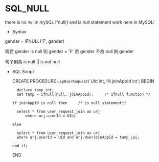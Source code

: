 # SQL_NULL

there is no nvl in mySQL
ifnull() and is null statement work here in MySQL!


* Syntax

gender = IFNULL('F', gander) 

倘若 gender is null 則 gender = 'F'
若 gender 不為 null 則 gender


句子則為 is null || is not null

* SQL Script

    CREATE PROCEDURE `uspUserRequest`(
        UId int,
        IN joinAppId int
    )
    BEGIN

        declare tamp int;
        set tamp = ifnull(null, joinAppId);     /* ifnull function */

      if joinAppId is null then     /* is null statement*/

        select * from user_request_join as urj
            where urj.userId = UId;

      else

        select * from user_request_join as urj
        where urj.userId = UId and urj.UserJoinAppId = tamp_iui;

      end if;

    END
